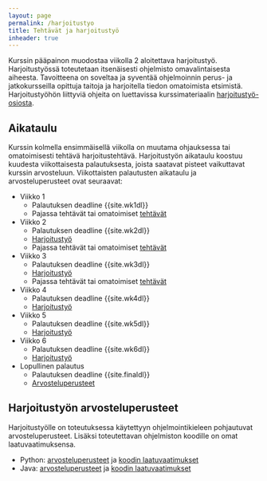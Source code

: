 ```yaml
---
layout: page
permalink: /harjoitustyo
title: Tehtävät ja harjoitustyö
inheader: true
---
```


Kurssin pääpainon muodostaa viikolla 2 aloitettava harjoitustyö. Harjoitustyössä toteutetaan itsenäisesti ohjelmisto omavalintaisesta aiheesta. Tavoitteena on soveltaa ja syventää ohjelmoinnin perus- ja jatkokursseilla opittuja taitoja ja harjoitella tiedon omatoimista etsimistä. Harjoitustyöhön liittyviä ohjeita on luettavissa kurssimateriaalin [harjoitustyö-osiosta](/materiaali#harjoitustyö).

## Aikataulu

Kurssin kolmella ensimmäisellä viikolla on muutama ohjauksessa tai omatoimisesti tehtävä harjoitustehtävä. Harjoitustyön aikataulu koostuu kuudesta viikottaisesta palautuksesta, joista saatavat pisteet vaikuttavat kurssin arvosteluun. Viikottaisten palautusten aikataulu ja arvosteluperusteet ovat seuraavat:

- Viikko 1
  - Palautuksen deadline {{site.wk1dl}}
  - Pajassa tehtävät tai omatoimiset [tehtävät](/viikko1)
- Viikko 2
  - Palautuksen deadline {{site.wk2dl}}
  - [Harjoitustyö](/ht-viikko2)
  - Pajassa tehtävät tai omatoimiset [tehtävät](/python/viikko2)
- Viikko 3
  - Palautuksen deadline {{site.wk3dl}}
  - [Harjoitustyö](/python/ht-viikko3)
  - Pajassa tehtävät tai omatoimiset [tehtävät](/python/viikko3)
- Viikko 4
  - Palautuksen deadline {{site.wk4dl}}
  - [Harjoitustyö](/python/ht-viikko4)
- Viikko 5
  - Palautuksen deadline {{site.wk5dl}}
  - [Harjoitustyö](/python/ht-viikko5)
- Viikko 6
  - Palautuksen deadline {{site.wk6dl}}
  - [Harjoitustyö](/python/ht-viikko6)
- Lopullinen palautus
  - Palautuksen deadline {{site.finaldl}}
  - [Arvosteluperusteet](/loppupalautus)

## Harjoitustyön arvosteluperusteet

Harjoitustyölle on toteutuksessa käytettyyn ohjelmointikieleen pohjautuvat arvosteluperusteet. Lisäksi toteutettavan ohjelmiston koodille on omat laatuvaatimuksensa.

- Python: [arvosteluperusteet](/python/arvosteluperusteet) ja [koodin laatuvaatimukset](/python/koodin-laatuvaatimukset)
- Java: [arvosteluperusteet](/java/arvosteluperusteet) ja [koodin laatuvaatimukset](/java/koodin-laatuvaatimukset)
